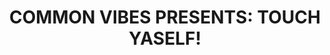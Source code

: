 ---
title:  "COMMON VIBES PRESENTS: TOUCH YASELF!"
datestamp: April 09 2020 7:00 PM
categories: promos
color: yellow
border: border-yellow
background: bg-pink
description: "Hey everyone! <br/>

Meet Marley, the final of the four roomies, as she banishes shame from the act most people take part in but don't talk about... <br/>

Stay tuned for Common Vibes Season One, premiering soon!<br/>

https://commonvibesseries.com<br/>
INSTA: @akfeatures<br/>

---<br/>
Music:<br/>
bensound.com;<br/>
Sunday Cruise - Sad Boi"
media: <iframe src="" data-src="https://www.facebook.com/plugins/video.php?href=https%3A%2F%2Fwww.facebook.com%2FCommonVibesSeries%2Fvideos%2F210812473702287%2F&show_text=0&width=350" width="476" style="overflow:hidden; height:100%" scrolling="no" frameborder="0" allowTransparency="true" allowFullScreen="true" class="lb-yellow fb-video"></iframe>
---